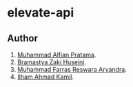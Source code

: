 # elevate-api

## Author

1. [Muhammad Alfian Pratama](https://github.com/alfianp613/).
2. [Bramastya Zaki Huseini](https://github.com/brzaa/).
3. [Muhammad Farras Reswara Aryandra](https://github.com/farrasreswara/).
4. [Ilham Ahmad Kamil](https://github.com/ilhamahmadkamil/).
